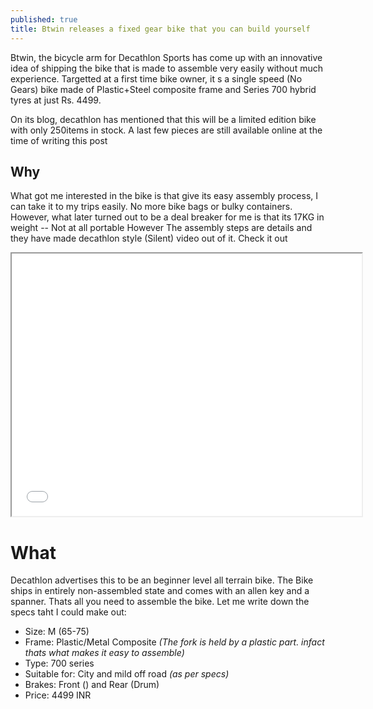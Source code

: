 ```yaml
---
published: true
title: Btwin releases a fixed gear bike that you can build yourself
---
```

Btwin, the bicycle arm for Decathlon Sports has come up with an innovative idea of shipping the bike that is made to assemble very easily without much experience. Targetted at a first time bike owner, it s a single speed (No Gears) bike made of Plastic+Steel composite frame and Series 700 hybrid tyres at just Rs. 4499. 


On its blog, decathlon has mentioned that this will be a limited edition bike with only 250items in stock. A last few pieces are still available online at the time of writing this post

## Why
What got me interested in the bike is that give its easy assembly process, I can take it to my trips easily. No more bike bags or bulky containers. However, what later turned out to be a deal breaker for me is that its 17KG in weight -- Not at all portable
However The assembly steps are details and they have made decathlon style (Silent) video out of it. Check it out

<iframe width="560" height="420" src="//www.youtube.com/embed/rHyLbdaBfjg?color=white&theme=light"></iframe>

# What
Decathlon advertises this to be an beginner level all terrain bike. The Bike ships in entirely non-assembled state and comes with an allen key and a spanner. Thats all you need to assemble the bike. Let me write down the specs taht I could make out:  
* Size: M (65-75)  
* Frame: Plastic/Metal Composite *(The fork is held by a plastic part. infact thats what makes it easy to assemble)*  
* Type: 700 series  
* Suitable for: City and mild off road *(as per specs)*  
* Brakes: Front () and Rear (Drum)  
* Price: 4499 INR
